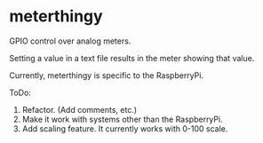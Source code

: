 # meterthingy

GPIO control over analog meters.

Setting a value in a text file results in the meter showing that value.

Currently, meterthingy is specific to the RaspberryPi.

ToDo:
1) Refactor. (Add comments, etc.)
1) Make it work with systems other than the RaspberryPi.
2) Add scaling feature. It currently works with 0-100 scale.



